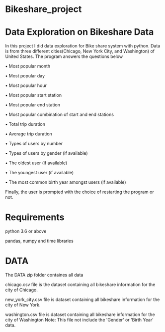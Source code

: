 # Bikeshare_project
# Data Exploration on Bikeshare Data
In this project I did data exploration for Bike share system with python. Data is from three different cities(Chicago, New York City, and Washington) of United States. The program answers the questions below

• Most popular month

• Most popular day

• Most popular hour

• Most popular start station

• Most popular end station

• Most popular combination of start and end stations

• Total trip duration

• Average trip duration

• Types of users by number

• Types of users by gender (if available)

• The oldest user (if available)

• The youngest user (if available)

• The most common birth year amongst users (if available)

Finally, the user is prompted with the choice of restarting the program or not.
# Requirements
python 3.6 or above

pandas, numpy and time libraries
# DATA
The DATA zip folder containes all data

chicago.csv file is the dataset containing all bikeshare information for the city of Chicago.

new_york_city.csv file is dataset containing all bikeshare information for the city of New York.

washington.csv file is dataset containing all bikeshare information for the city of Washington  Note: This file not include the 'Gender' or 'Birth Year' data.
